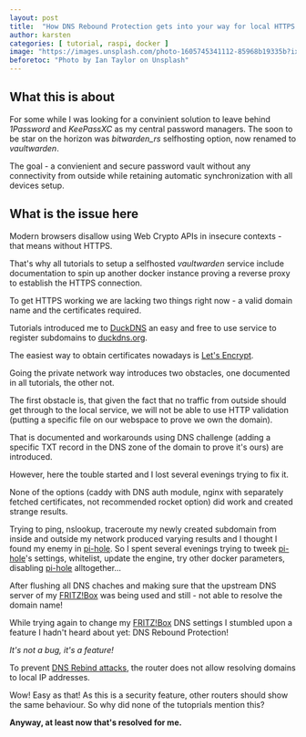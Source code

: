 ```yaml
---
layout: post
title:  "How DNS Rebound Protection gets into your way for local HTTPS secured services"
author: karsten
categories: [ tutorial, raspi, docker ]
image: "https://images.unsplash.com/photo-1605745341112-85968b19335b?ixlib=rb-1.2.1&ixid=MnwxMjA3fDB8MHxwaG90by1wYWdlfHx8fGVufDB8fHx8&auto=format&fit=crop&w=1351&q=80"
beforetoc: "Photo by Ian Taylor on Unsplash"
---
```

## What this is about
For some while I was looking for a convinient solution to leave behind *1Password* and *KeePassXC* as my central password managers.
The soon to be star on the horizon was *bitwarden_rs* selfhosting option, now renamed to *vaultwarden*.

The goal - a convienient and secure password vault without any connectivity from outside while retaining automatic synchronization with all devices setup.

## What is the issue here
Modern browsers disallow using Web Crypto APIs in insecure contexts - that means without HTTPS.

That's why all tutorials to setup a selfhosted *vaultwarden* service include documentation to spin up another docker instance proving a reverse proxy to establish the HTTPS connection.

To get HTTPS working we are lacking two things right now - a valid domain name and the certificates required.

Tutorials introduced me to [DuckDNS](https://www.duckdns.org/domains) an easy and free to use service to register subdomains to [duckdns.org](https://www.duckdns.org/domains).

The easiest way to obtain certificates nowadays is [Let's Encrypt](https://letsencrypt.org/).

Going the private network way introduces two obstacles, one documented in all tutorials, the other not.

The first obstacle is, that given the fact that no traffic from outside should get through to the local service, we will not be able to use HTTP validation (putting a specific file on our webspace to prove we own the domain).

That is documented and workarounds using DNS challenge (adding a specific TXT record in the DNS zone of the domain to prove it's ours) are introduced.

However, here the touble started and I lost several evenings trying to fix it.

None of the options (caddy with DNS auth module, nginx with separately fetched certificates, not recommended rocket option) did work and created strange results.

Trying to ping, nslookup, traceroute my newly created subdomain from inside and outside my network produced varying results and I thought I found my enemy in [pi-hole](https://pi-hole.net/). So I spent several evenings trying to tweek [pi-hole](https://pi-hole.net/)'s settings, whitelist, update the engine, try other docker parameters, disabling [pi-hole](https://pi-hole.net/) alltogether...

After flushing all DNS chaches and making sure that the upstream DNS server of my [FRITZ!Box](https://avm.de/produkte/fritzbox/) was being used and still - not able to resolve the domain name!

While trying again to change my [FRITZ!Box](https://avm.de/produkte/fritzbox/) DNS settings I stumbled upon a feature I hadn't heard about yet: DNS Rebound Protection!

*It's not a bug, it's a feature!*

To prevent [DNS Rebind attacks](https://www.ceilers-news.de/serendipity/37-DNS-Rebinding-Ein-altbekannter-Angriff-kompromittiert-Router.html), the router does not allow resolving domains to local IP addresses.

Wow! Easy as that! As this is a security feature, other routers should show the same behaviour. So why did none of the tutoprials mention this?

**Anyway, at least now that's resolved for me.**
